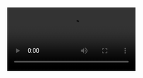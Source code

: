 <video width="auto" src="https://github.com/tum-pbs/autoreg-pde-diffusion/assets/16224924/e73db04e-d8fa-4164-a4bb-a0997d5a90ed"></video>
